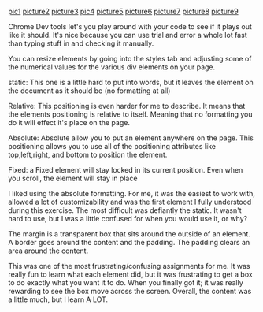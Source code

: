 [pic1](https://github.com/Kevin-Fowle/phase-0/blob/master/week-3/chrome-devtools/imgs/cdt1.png)
[picture2](https://github.com/Kevin-Fowle/phase-0/blob/master/week-3/chrome-devtools/imgs/cdt2.png)
[picture3](https://github.com/Kevin-Fowle/phase-0/blob/master/week-3/chrome-devtools/imgs/cdt3.png)
[pic4](https://github.com/Kevin-Fowle/phase-0/blob/master/week-3/chrome-devtools/imgs/cdt4.png)
[picture5](https://github.com/Kevin-Fowle/phase-0/blob/master/week-3/chrome-devtools/imgs/cdt5.png)
[picture6](https://github.com/Kevin-Fowle/phase-0/blob/master/week-3/chrome-devtools/imgs/cdt6.png)
[picture7](https://github.com/Kevin-Fowle/phase-0/blob/master/week-3/chrome-devtools/imgs/cdt7.png)
[picture8](https://github.com/Kevin-Fowle/phase-0/blob/master/week-3/chrome-devtools/imgs/cdt8.png)
[picture9](https://github.com/Kevin-Fowle/phase-0/blob/master/week-3/chrome-devtools/imgs/cdt9.png)

Chrome Dev tools let's you play around with your code to see if it plays out like it should. It's nice because you can use trial and error a whole lot fast than typing stuff in and checking it manually.

You can resize elements by going into the styles tab and adjusting some of the numerical values for the various div elements on your page.


static: This one is a little hard to put into words, but it leaves the element on the document as it should be (no formatting at all)

Relative: This positioning is even harder for me to describe. It means that the elements positioning is relative to itself. Meaning that no formatting you do it will effect it's place on the page.

Absolute: Absolute allow you to put an element anywhere on the page. This positioning allows you to use all of the positioning attributes like top,left,right, and bottom to position the element.

Fixed: a Fixed element will stay locked in its current position. Even when you scroll, the element will stay in place

I liked using the absolute formatting. For me, it was the easiest to work with, allowed a lot of customizability and was the first element I fully understood during this exercise. The most difficult was defiantly the static. It wasn't hard to use, but I was a little confused for when you would use it, or why?

The margin is a transparent box that sits around the outside of an element. A border goes around the content and the padding. The padding clears an area around the content.

This was one of the most frustrating/confusing assignments for me. It was really fun to learn what each element did, but it was frustrating to get a box to do exactly what you want it to do. When you finally got it; it was really rewarding to see the box move across the screen. Overall, the content was a little much, but I learn A LOT.



